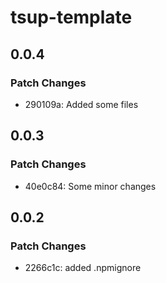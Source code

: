 # tsup-template

## 0.0.4

### Patch Changes

- 290109a: Added some files

## 0.0.3

### Patch Changes

- 40e0c84: Some minor changes

## 0.0.2

### Patch Changes

- 2266c1c: added .npmignore
